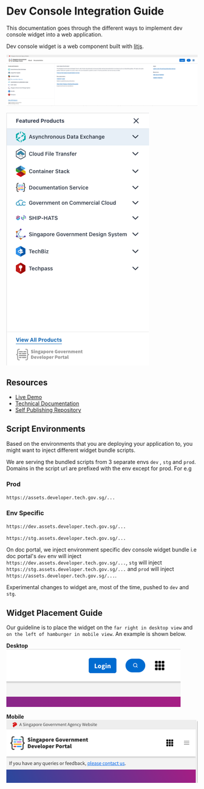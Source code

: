 # Dev Console Integration Guide

This documentation goes through the different ways to implement dev console widget into a web application.

Dev console widget is a web component built with [litjs](https://lit.dev/).

![Figma](./assets/dev-console-widget.png ":size=100%")

![Figma Mobile](./assets/dev-console-widget-mobile.png ':size=50%')

## Resources

- [Live Demo](https://docs.developer.tech.gov.sg/)
- [Technical Documentation](https://confluence.ship.gov.sg/display/DEV/Developer+Console+Widget?src=contextnavpagetreemode)
- [Self Publishing Repository](https://github.com/GovTechSG/dev-console-products-info)

## Script Environments

Based on the environments that you are deploying your application to, you might want to inject different widget bundle scripts.

We are serving the bundled scripts from 3 separate envs `dev` , `stg` and `prod`. Domains in the script url are prefixed with the env except for prod. For e.g

### Prod
`https://assets.developer.tech.gov.sg/...`

### Env Specific
`https://dev.assets.developer.tech.gov.sg/...`

`https://stg.assets.developer.tech.gov.sg/...`

On doc portal, we inject environment specific dev console widget bundle i.e doc portal's `dev` env will inject `https://dev.assets.developer.tech.gov.sg/...`, `stg` will inject `https://stg.assets.developer.tech.gov.sg/...` and `prod` will inject `https://assets.developer.tech.gov.sg/...`.

Experimental changes to widget are, most of the time, pushed to `dev` and `stg`.

## Widget Placement Guide


Our guideline is to place the widget on the `far right in desktop view` and `on the left of hamburger in mobile view`. An example is shown below.

**Desktop** <br/>
![Desktop Widget Placement](assets/desktop-widget-placement.png)

**Mobile** <br/>
![Mobile Widget Placement](assets/mobile-widget-placement.png)
